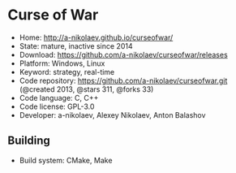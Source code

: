 # Curse of War

- Home: http://a-nikolaev.github.io/curseofwar/
- State: mature, inactive since 2014
- Download: https://github.com/a-nikolaev/curseofwar/releases
- Platform: Windows, Linux
- Keyword: strategy, real-time
- Code repository: https://github.com/a-nikolaev/curseofwar.git (@created 2013, @stars 311, @forks 33)
- Code language: C, C++
- Code license: GPL-3.0
- Developer: a-nikolaev, Alexey Nikolaev, Anton Balashov

## Building

- Build system: CMake, Make
